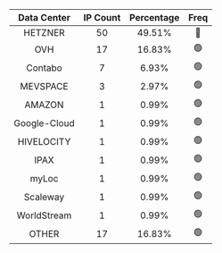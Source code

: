 | Data Center | IP Count | Percentage | Freq |
|:------------:|:--------:|:-----------:|:-----:|
| HETZNER | 50 | 49.51% | 🔴 |
| OVH | 17 | 16.83% | 🟢 |
| Contabo | 7 | 6.93% | 🟢 |
| MEVSPACE | 3 | 2.97% | 🟢 |
| AMAZON | 1 | 0.99% | 🟢 |
| Google-Cloud | 1 | 0.99% | 🟢 |
| HIVELOCITY | 1 | 0.99% | 🟢 |
| IPAX | 1 | 0.99% | 🟢 |
| myLoc | 1 | 0.99% | 🟢 |
| Scaleway | 1 | 0.99% | 🟢 |
| WorldStream | 1 | 0.99% | 🟢 |
| OTHER | 17 | 16.83% | 🟢 |
